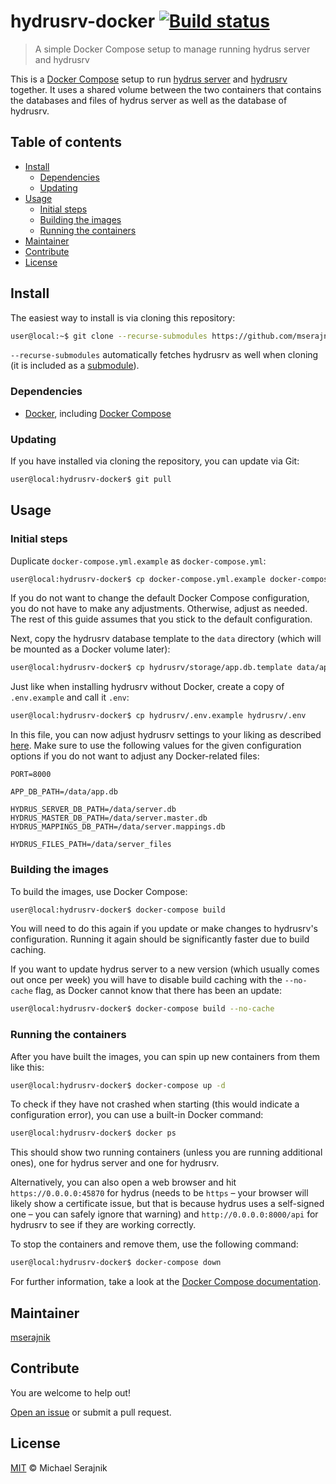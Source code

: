 # hydrusrv-docker [![Build status][travis-badge]][travis-url]

> A simple Docker Compose setup to manage running hydrus server and hydrusrv

This is a [Docker Compose][docker-compose] setup to run
[hydrus server][hydrus-server] and [hydrusrv][hydrusrv] together. It uses a
shared volume between the two containers that contains the databases and files
of hydrus server as well as the database of hydrusrv.

## Table of contents

+ [Install](#install)
  + [Dependencies](#dependencies)
  + [Updating](#updating)
+ [Usage](#usage)
  + [Initial steps](#initial-steps)
  + [Building the images](#building-the-images)
  + [Running the containers](#running-the-containers)
+ [Maintainer](#maintainer)
+ [Contribute](#contribute)
+ [License](#license)

## Install

The easiest way to install is via cloning this repository:

```zsh
user@local:~$ git clone --recurse-submodules https://github.com/mserajnik/hydrusrv-docker.git
```

`--recurse-submodules` automatically fetches hydrusrv as well when cloning (it
is included as a [submodule][git-submodules]).

### Dependencies

+ [Docker][docker], including [Docker Compose][docker-compose]

### Updating

If you have installed via cloning the repository, you can update via Git:

```zsh
user@local:hydrusrv-docker$ git pull
```

## Usage

### Initial steps

Duplicate `docker-compose.yml.example` as `docker-compose.yml`:

```zsh
user@local:hydrusrv-docker$ cp docker-compose.yml.example docker-compose.yml
```

If you do not want to change the default Docker Compose configuration, you do
not have to make any adjustments. Otherwise, adjust as needed. The rest of this
guide assumes that you stick to the default configuration.

Next, copy the hydrusrv database template to the `data` directory (which will
be mounted as a Docker volume later):

```zsh
user@local:hydrusrv-docker$ cp hydrusrv/storage/app.db.template data/app.db
```

Just like when installing hydrusrv without Docker, create a copy of
`.env.example` and call it `.env`:

```zsh
user@local:hydrusrv-docker$ cp hydrusrv/.env.example hydrusrv/.env
```

In this file, you can now adjust hydrusrv settings to your liking as described
[here][hydrusrv-configuration]. Make sure to use the following values for the
given configuration options if you do not want to adjust any Docker-related
files:

```
PORT=8000

APP_DB_PATH=/data/app.db

HYDRUS_SERVER_DB_PATH=/data/server.db
HYDRUS_MASTER_DB_PATH=/data/server.master.db
HYDRUS_MAPPINGS_DB_PATH=/data/server.mappings.db

HYDRUS_FILES_PATH=/data/server_files
```

### Building the images

To build the images, use Docker Compose:

```zsh
user@local:hydrusrv-docker$ docker-compose build
```

You will need to do this again if you update or make changes to hydrusrv's
configuration. Running it again should be significantly faster due to build
caching.

If you want to update hydrus server to a new version (which usually comes out
once per week) you will have to disable build caching with the `--no-cache`
flag, as Docker cannot know that there has been an update:

```zsh
user@local:hydrusrv-docker$ docker-compose build --no-cache
```

### Running the containers

After you have built the images, you can spin up new containers from them like
this:

```zsh
user@local:hydrusrv-docker$ docker-compose up -d
```

To check if they have not crashed when starting (this would indicate a
configuration error), you can use a built-in Docker command:

```zsh
user@local:hydrusrv-docker$ docker ps
```

This should show two running containers (unless you are running additional
ones), one for hydrus server and one for hydrusrv.

Alternatively, you can also open a web browser and hit `https://0.0.0.0:45870`
for hydrus (needs to be `https` – your browser will likely show a certificate
issue, but that is because hydrus uses a self-signed one – you can safely
ignore that warning) and `http://0.0.0.0:8000/api` for hydrusrv to see if they
are working correctly.

To stop the containers and remove them, use the following command:

```zsh
user@local:hydrusrv-docker$ docker-compose down
```

For further information, take a look at the
[Docker Compose documentation][docker-compose].

## Maintainer

[mserajnik][maintainer-url]

## Contribute

You are welcome to help out!

[Open an issue][issues-url] or submit a pull request.

## License

[MIT](LICENSE.md) © Michael Serajnik

[travis-url]: https://travis-ci.com/mserajnik/hydrusrv-docker
[travis-badge]: https://travis-ci.com/mserajnik/hydrusrv-docker.svg

[hydrus-server]: http://hydrusnetwork.github.io/hydrus
[hydrusrv]: https://github.com/mserajnik/hydrusrv
[docker-compose]: https://docs.docker.com/compose/
[git-submodules]: https://git-scm.com/docs/git-submodule
[docker]: https://www.docker.com/
[hydrusrv-configuration]: https://github.com/mserajnik/hydrusrv#configuration

[maintainer-url]: https://github.com/mserajnik
[issues-url]: https://github.com/mserajnik/hydrusrv-docker/issues/new
